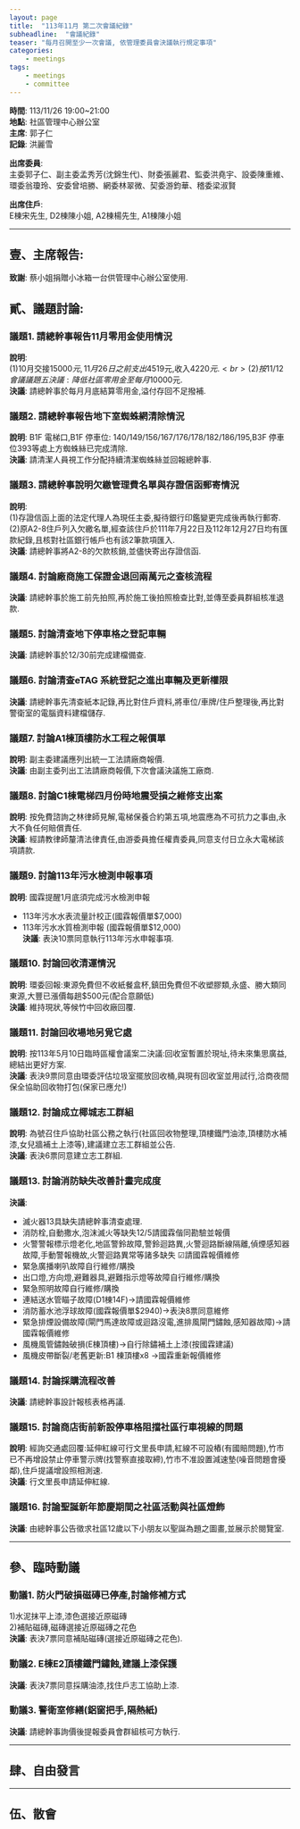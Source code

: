 ```yaml
---
layout: page
title:  "113年11月 第二次會議紀錄"
subheadline:  "會議紀錄"
teaser: "每月召開至少一次會議, 依管理委員會決議執行規定事項"
categories:
    - meetings
tags:
    - meetings
    - committee
---
```

**時間**: 113/11/26 19:00~21:00<br>
**地點**: 社區管理中心辦公室<br>
**主席**: 郭子仁<br>
**記錄**: 洪麗雪<br>

**出席委員**: <br>
主委郭子仁、副主委孟秀芳(沈錦生代)、財委張麗君、監委洪堯宇、設委陳重維、環委翁瓊玲、安委曾培勝、網委林翠微、契委游鈞華、稽委梁淑賢<br>

**出席住戶**: <br>
E棟宋先生, D2棟陳小姐, A2棟楊先生, A1棟陳小姐<br>

---
## 壹、主席報告:

**致謝**: 蔡小姐捐贈小冰箱一台供管理中心辦公室使用.<br>

## 貳、議題討論:

### 議題1. 請總幹事報告11月零用金使用情況
**說明**:<br>
(1)10月交接$15000元,11月26日之前支出$4519元,收入$4220元.<br>
(2)按11/12 會議議題五決議:降低社區零用金至每月$10000元.<br>
**決議**: 請總幹事於每月月底結算零用金,溢付存回不足撥補.<br>

### 議題2. 請總幹事報告地下室蜘蛛網清除情況
**說明**: B1F 電梯口,B1F 停車位: 140/149/156/167/176/178/182/186/195,B3F 停車位393等處上方蜘蛛絲已完成清除.<br>
**決議**: 請清潔人員視工作分配持續清潔蜘蛛絲並回報總幹事.<br>

### 議題3. 請總幹事說明欠繳管理費名單與存證信函郵寄情況
**說明**:<br>
(1)存證信函上面的法定代理人為現任主委,擬待銀行印鑑變更完成後再執行郵寄.<br>
(2)原A2-8住戶列入欠繳名單,經查該住戶於111年7月22日及112年12月27日均有匯款紀錄,且核對社區銀行帳戶也有該2筆款項匯入.<br>
**決議**: 請總幹事將A2-8的欠款核銷,並儘快寄出存證信函.<br>

### 議題4. 討論廠商施工保證金退回兩萬元之查核流程
**決議**: 請總幹事於施工前先拍照,再於施工後拍照檢查比對,並傳至委員群組核准退款.<br>

### 議題5. 討論清查地下停車格之登記車輛
**決議**: 請總幹事於12/30前完成建檔備查.<br>

### 議題6. 討論清查eTAG 系統登記之進出車輛及更新權限
**決議**: 請總幹事先清查紙本記錄,再比對住戶資料,將車位/車牌/住戶整理後,再比對警衛室的電腦資料建檔儲存.<br>

### 議題7. 討論A1棟頂樓防水工程之報價單
**說明**: 副主委建議應列出統一工法請廠商報價.<br>
**決議**: 由副主委列出工法請廠商報價,下次會議決議施工廠商.<br>

### 議題8. 討論C1棟電梯四月份時地震受損之維修支出案
**說明**: 按免費諮詢之林律師見解,電梯保養合約第五項,地震應為不可抗力之事由,永大不負任何賠償責任.<br>
**決議**: 經請教律師釐清法律責任,由游委員擔任權責委員,同意支付日立永大電梯該項請款.<br>

### 議題9. 討論113年污水檢測申報事項
**說明**: 國霖提醒1月底須完成污水檢測申報<br>
*   113年污水水表流量計校正(國霖報價單$7,000)<br>
*   113年污水水質檢測申報 (國霖報價單$12,000)<br>
**決議**: 表決10票同意執行113年污水申報事項.<br>

### 議題10. 討論回收清運情況
**說明**: 環委回報:東源免費但不收紙餐盒杯,鎮田免費但不收塑膠類,永盛、勝大類同東源,大豐已漲價每趟$500元(配合意願低)<br>
**決議**: 維持現狀,等候竹中回收廠回覆.<br>

### 議題11. 討論回收場地另覓它處
**說明**: 按113年5月10日臨時區權會議案二決議:回收室暫置於現址,待未來集思廣益,總結出更好方案.<br>
**決議**: 表決9票同意由環委評估垃圾室擺放回收桶,與現有回收室並用試行,洽商夜間保全協助回收物打包(保家已應允!)<br>

### 議題12. 討論成立椰城志工群組
**說明**: 為號召住戶協助社區公務之執行(社區回收物整理,頂樓鐵門油漆,頂樓防水補漆,女兒牆補土上漆等),建議建立志工群組並公告.<br>
**決議**: 表決6票同意建立志工群組.<br>

### 議題13. 討論消防缺失改善計畫完成度
**決議**:<br>
*   滅火器13具缺失請總幹事清查處理.
*   消防栓,自動撒水,泡沫滅火等缺失12/5請國霖偕同勘驗並報價
*   火警警報標示燈老化,地區警鈴故障,警鈴迴路異,火警迴路斷線隔離,偵煙感知器故障,手動警報機故,火警迴路異常等諸多缺失 ☑請國霖報價維修
*   緊急廣播喇叭故障自行維修/購換
*   出口燈,方向燈,避難器具,避難指示燈等故障自行維修/購換
*   緊急照明故障自行維修/購換
*   連結送水管瞄子故障(D1棟14F)→請國霖報價維修
*   消防蓄水池浮球故障(國霖報價單$2940)→表決8票同意維修
*   緊急排煙設備故障(閘門馬達故障或迴路沒電,進排風閘門鏽蝕,感知器故障)→請國霖報價維修
*   風機風管鏽蝕破損(E棟頂樓)→自行除鏽補土上漆(按國霖建議)
*   風機皮帶斷裂/老舊更新:B1 棟頂樓x8 →國霖重新報價維修

### 議題14. 討論採購流程改善
**決議**: 請總幹事設計報核表格再議.<br>

### 議題15. 討論商店街前新設停車格阻擋社區行車視線的問題
**說明**: 經詢交通處回覆:延伸紅線可行文里長申請,紅線不可設樁(有國賠問題),竹市已不再增設禁止停車警示牌(找警察直接取締),竹市不准設置減速墊(噪音問題會擾鄰),住戶提議增設照相測速.<br>
**決議**: 行文里長申請延伸紅線.<br>

### 議題16. 討論聖誕新年節慶期間之社區活動與社區燈飾
**決議**: 由總幹事公告徵求社區12歲以下小朋友以聖誕為題之圖畫,並展示於閱覽室.<br>

---
## 參、臨時動議

### 動議1. 防火門破損磁磚已停產,討論修補方式
1)水泥抹平上漆,漆色選接近原磁磚<br>
2)補貼磁磚,磁磚選接近原磁磚之花色<br>
**決議**: 表決7票同意補貼磁磚(選接近原磁磚之花色).<br>

### 動議2. E棟E2頂樓鐵門鏽蝕,建議上漆保護
**決議**: 表決7票同意採購油漆,找住戶志工協助上漆.<br>

### 動議3. 警衛室修繕(鋁窗把手,隔熱紙)
**決議**: 請總幹事詢價後提報委員會群組核可方執行.<br>

---
## 肆、自由發言

---
## 伍、散會

